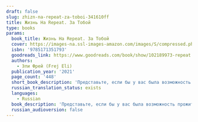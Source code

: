 ```yaml
---
draft: false
slug: zhizn-na-repeat-za-toboi-341610ff
title: Жизнь На Repeat. За Тобой
type: books
params:
  book_title: Жизнь На Repeat. За Тобой
  cover: https://images-na.ssl-images-amazon.com/images/S/compressed.photo.goodreads.com/books/1675674857i/102189973.jpg
  isbn: '9785171351793'
  goodreads_link: https://www.goodreads.com/book/show/102189973-repeat
  authors:
    - Эли Фрей (Frej Eli)
  publication_year: '2021'
  page_count: '448'
  short_book_description: 'Представьте, если бы у вас была возможность прожить параллельные жизни: одну — как девушка, а вторую — как парень, какой выбор вы сделали бы? Когда Серафима появилась на свет, родителям пришлось...'
  russian_translation_status: exists
  languages:
    - Russian
  book_description: 'Представьте, если бы у вас была возможность прожить параллельные жизни: одну — как девушка, а вторую — как парень, какой выбор вы сделали бы? Когда Серафима появилась на свет, родителям пришлось выбирать — оставить ее девочкой или же мальчиком. И ей выпал первый путь. Но жизнь Серафимы сложилась не самым лучшим образом. Нескладной, угловатой, ей просто не везет в любви: парень, который ей очень нравится, разбивает ей сердце, предпочитая другую девушку... Неужели Серафима никогда не узнает, что такое взаимная любовь? И вдруг у Серафимы появляется шанс — вернуться в начало и все переиграть. Но есть нюанс: она возвращается к моменту своего рождения... в мужском теле. Однако сердце все равно тянется к тому же самому человеку, но теперь все становится еще сложнее...'
  russian_audioversion: false
---
```

